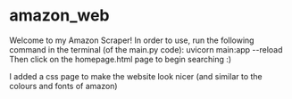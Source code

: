 # amazon_web
Welcome to my Amazon Scraper! 
In order to use, run the following command in the terminal (of the main.py code): uvicorn main:app --reload
Then click on the homepage.html page to begin searching :)

I added a css page to make the website look nicer (and similar to the colours and fonts of amazon) 

